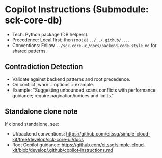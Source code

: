 # Copilot Instructions (Submodule: sck-core-db)

- Tech: Python package (DB helpers).
- Precedence: Local first; then root at `../../.github/...`.
- Conventions: Follow `../sck-core-ui/docs/backend-code-style.md` for shared patterns.

## Contradiction Detection
- Validate against backend patterns and root precedence.
- On conflict, warn + options + example.
- Example: "Suggesting unbounded scans conflicts with performance guidance; require pagination/indices and limits."

## Standalone clone note
If cloned standalone, see:
- UI/backend conventions: https://github.com/eitssg/simple-cloud-kit/tree/develop/sck-core-ui/docs
- Root Copilot guidance: https://github.com/eitssg/simple-cloud-kit/blob/develop/.github/copilot-instructions.md
 

